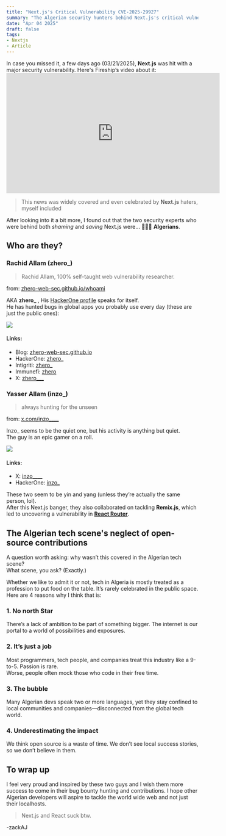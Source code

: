 ```yaml
---
title: "Next.js's Critical Vulnerability CVE-2025-29927"
summary: "The Algerian security hunters behind Next.js's critical vulnerability CVE-2025-29927"
date: "Apr 04 2025" 
draft: false
tags:
- Nextjs
- Article
---
```


<meta property="og:image" content="/images/blog/nextjs.png">
In case you missed it, a few days ago (03/21/2025), <b>Next.js</b> was hit with a major security vulnerability. Here's Fireship’s video about it:

<iframe class="w-full" width="560" height="315" src="https://www.youtube.com/embed/AaCnBOqyvIM?si=TXGpIewUg1pqOX7h" title="YouTube video player" frameborder="0" allow="accelerometer; autoplay; clipboard-write; encrypted-media; gyroscope; picture-in-picture; web-share" referrerpolicy="strict-origin-when-cross-origin" allowfullscreen></iframe>

> This news was widely covered and even celebrated by <b>Next.js</b> haters, myself included

After looking into it a bit more, I found out that the two security experts who were behind both *shaming* and *saving* Next.js were... 🥁🥁🥁 <b>Algerians</b>.

## Who are they?

### Rachid Allam (zhero_)

> Rachid Allam, 100% self-taught web vulnerability researcher.

from: <a href="https://zhero-web-sec.github.io/whoami" target="_blank">zhero-web-sec.github.io/whoami</a>

AKA <b>zhero_</b> , His <a href="https://hackerone.com/zhero_/hacktivity" target="_blank">HackerOne profile</a> speaks for itself.  
He has hunted bugs in global apps you probably use every day (these are just the public ones):

<img src="/images/blog/zhero-hackerone.png" />

#### Links:
- Blog: <a href="https://zhero-web-sec.github.io/whoami/" target="_blank">zhero-web-sec.github.io</a>
- HackerOne: <a href="https://hackerone.com/zhero_" target="_blank">zhero_</a>
- Intigriti: <a href="https://app.intigriti.com/researcher/profile/zhero_" target="_blank">zhero_</a>
- Immunefi: <a href="https://immunefi.com/profile/zhero" target="_blank">zhero</a>
- X: <a href="https://x.com/zhero___" target="_blank">zhero___</a>

### Yasser Allam (inzo_)

> always hunting for the unseen

from: <a href="https://x.com/inzo____">x.com/inzo____</a>

Inzo_ seems to be the quiet one, but his activity is anything but quiet.  
The guy is an epic gamer on a roll.

<img src="/images/blog/inzo-hackerone.png" />

#### Links:
- X: <a href="https://x.com/inzo____" target="_blank">inzo____</a>
- HackerOne: <a href="https://hackerone.com/inzo_" target="_blank">inzo_</a>

These two seem to be yin and yang (unless they’re actually the same person, lol).  
After this Next.js banger, they also collaborated on tackling <b>Remix.js</b>, which led to uncovering a vulnerability in <a href="https://zhero-web-sec.github.io/research-and-things/react-router-and-the-remixed-path" target="_blank"><b>React Router</b></a>.

## The Algerian tech scene's neglect of open-source contributions

A question worth asking: why wasn’t this covered in the Algerian tech scene?  
What scene, you ask? (Exactly.)

Whether we like to admit it or not, tech in Algeria is mostly treated as a profession to put food on the table. It’s rarely celebrated in the public space. Here are 4 reasons why I think that is:

### 1. No north Star  
There’s a lack of ambition to be part of something bigger. The internet is our portal to a world of possibilities and exposures.

### 2. It’s just a job  
Most programmers, tech people, and companies treat this industry like a 9-to-5. Passion is rare.  
Worse, people often mock those who code in their free time.

### 3. The bubble  
Many Algerian devs speak two or more languages, yet they stay confined to local communities and companies—disconnected from the global tech world.

### 4. Underestimating the impact  
We think open source is a waste of time. We don’t see local success stories, so we don’t believe in them.

## To wrap up
I feel very proud and inspired by these two guys and I wish them more success to come in their bug bounty hunting and contributions.
I hope other Algerian developers will aspire to tackle the world wide web and not just their localhosts.

>Next.js and React suck btw.

-zackAJ
